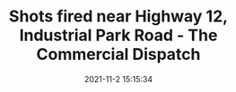 ---
"title": "Shots fired near Highway 12, Industrial Park Road - The Commercial Dispatch"
"date": "2021-11-2 15:15:34"
"feed_name": "GOOGLENEWSINDUSTRIAL"
"feed_website": "https://news.google.com/search?q=industrial%2Bincident&hl=en-US&gl=US&ceid=US:en"
"feed_rss": "https://news.google.com/rss/search?q=industrial%2Bincident&hl=en-US&gl=US&ceid=US:en"
"link": "https://cdispatch.com/news/2021-11-02/shots-fired-near-highway-12-industrial-park-road/"
"source": "{'href': 'https://cdispatch.com', 'title': 'The Commercial Dispatch'}"
"file": "_posts/2021-1-1-755bfc418ca3a3bdfe07be04af4f4dfe6ad410e0.md"
"accident": "1"
"drilling": "0"
"dead": "0"
"injured": "0"
"arrested": "0"
"place": "unknown place"
"where": "unknown site"
"causes": "unknown"
"place_uri": "unknown place"
---